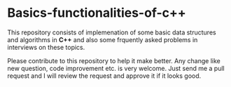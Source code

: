 # Basics-functionalities-of-c++

This repository consists of implemenation of some basic data structures and algorithms in **C++** and also some frquently asked problems in interviews on these topics.

Please contribute to this repository to help it make better. Any change like new question, code improvement etc. is very welcome. 
Just send me a pull request and I will review the request and approve it if it looks good.
